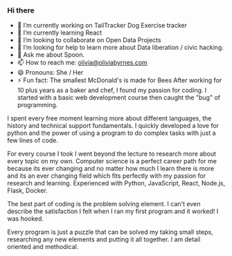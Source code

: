 ### Hi there 

<!--
**OByrnes/obyrnes** is a ✨ _special_ ✨ repository because its `README.md` (this file) appears on your GitHub profile.

-->

- 🔭 I’m currently working on TailTracker Dog Exercise tracker
- 🌱 I’m currently learning React 
- 👯 I’m looking to collaborate on Open Data Projects
- 🤔 I’m looking for help to learn more about Data liberation / civic hacking. 
- 💬 Ask me about Spoon. 
- 📫 How to reach me: olivia@oliviabyrnes.com
- 😄 Pronouns: She / Her
- ⚡ Fun fact: The smallest McDonald's is made for Bees
After working for 10 plus years as a baker and chef, I found my passion for coding.
I started with a basic web development course then caught the "bug" of programming.

I spent every free moment learning more about different languages, the history and technical support fundamentals. I quickly developed a love for python and the power of using a program to do complex tasks with just a few lines of code.

For every course I took I went beyond the lecture to research more about every topic on my own. Computer science is a perfect career path for me because its ever changing and no matter how much I learn there is more and its an ever changing field which fits perfectly with my passion for research and learning. Experienced with Python, JavaScript, React, Node.js, Flask, Docker.

The best part of coding is the problem solving element. I can't even describe the satisfaction I felt when I ran my first program and it worked! I was hooked.

Every program is just a puzzle that can be solved my taking small steps, researching any new elements and putting it all together. I am detail oriented and methodical. 

